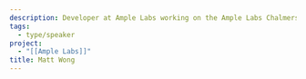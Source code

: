 ```yaml
---
description: Developer at Ample Labs working on the Ample Labs Chalmersbot
tags:
  - type/speaker
project:
  - "[[Ample Labs]]"
title: Matt Wong
---
```

